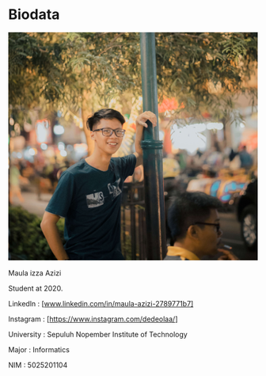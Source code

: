# Biodata

[![N|Solid](_DSC5996.2.jpg)](_DSC5996.2.jpg)

  Maula izza Azizi 
  
  Student at 2020.
  
  Linkedln : [www.linkedin.com/in/maula-azizi-2789771b7]
  
  Instagram : [https://www.instagram.com/dedeolaa/]
  
  University : Sepuluh Nopember Institute of Technology 
  
  Major : Informatics 
  
  NIM : 5025201104 
  
  

